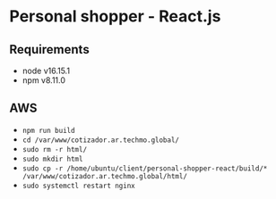 # Personal shopper - React.js
## Requirements
- node v16.15.1
- npm v8.11.0

## AWS
- `npm run build`
- `cd /var/www/cotizador.ar.techmo.global/`
- `sudo rm -r html/`
- `sudo mkdir html`
- `sudo cp -r /home/ubuntu/client/personal-shopper-react/build/* /var/www/cotizador.ar.techmo.global/html/`
- `sudo systemctl restart nginx`